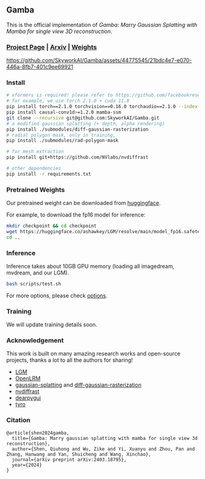 
## Gamba

This is the official implementation of *Gamba: Marry Gaussian Splatting with Mamba for single view 3D reconstruction*.

### [Project Page](https://florinshen.github.io/gamba-project) | [Arxiv](https://arxiv.org/abs/2403.18795) | [Weights](https://huggingface.co/florinshen/Gamba)

https://github.com/SkyworkAI/Gamba/assets/44775545/21bdc4e7-e070-446a-8fb7-401c9ee69921

### Install

```bash
# xformers is required! please refer to https://github.com/facebookresearch/xformers for details.
# for example, we use torch 2.1.0 + cuda 11.8
pip install torch==2.1.0 torchvision==0.16.0 torchaudio==2.1.0 --index-url https://download.pytorch.org/whl/cu118
pip install causal-conv1d>=1.2.0 mamba-ssm
git clone --recursive git@github.com:SkyworkAI/Gamba.git
# a modified gaussian splatting (+ depth, alpha rendering)
pip install ./submodules/diff-gaussian-rasterization
# radial polygon mask, only in training,
pip install ./submodules/rad-polygon-mask

# for mesh extraction
pip install git+https://github.com/NVlabs/nvdiffrast

# other dependencies
pip install -r requirements.txt
```

### Pretrained Weights

Our pretrained weight can be downloaded from [huggingface](https://huggingface.co/ashawkey/LGM).

For example, to download the fp16 model for inference:
```bash
mkdir checkpoint && cd checkpoint
wget https://huggingface.co/ashawkey/LGM/resolve/main/model_fp16.safetensors
cd ..
```

### Inference

Inference takes about 10GB GPU memory (loading all imagedream, mvdream, and our LGM).

```bash
bash scripts/test.sh
```

For more options, please check [options](./core/options.py).

### Training

We will update training details soon. 


### Acknowledgement

This work is built on many amazing research works and open-source projects, thanks a lot to all the authors for sharing!

- [LGM](https://github.com/3DTopia/LGM)
- [OpenLRM](https://github.com/3DTopia/OpenLRM)
- [gaussian-splatting](https://github.com/graphdeco-inria/gaussian-splatting) and [diff-gaussian-rasterization](https://github.com/graphdeco-inria/diff-gaussian-rasterization)
- [nvdiffrast](https://github.com/NVlabs/nvdiffrast)
- [dearpygui](https://github.com/hoffstadt/DearPyGui)
- [tyro](https://github.com/brentyi/tyro)

### Citation

```
@article{shen2024gamba,
  title={Gamba: Marry gaussian splatting with mamba for single view 3d reconstruction},
  author={Shen, Qiuhong and Wu, Zike and Yi, Xuanyu and Zhou, Pan and Zhang, Hanwang and Yan, Shuicheng and Wang, Xinchao},
  journal={arXiv preprint arXiv:2403.18795},
  year={2024}
}
```
